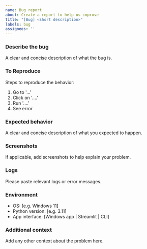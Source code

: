 ```yaml
---
name: Bug report
about: Create a report to help us improve
title: "[Bug] <short description>"
labels: bug
assignees: ''
---
```


### Describe the bug
A clear and concise description of what the bug is.

### To Reproduce
Steps to reproduce the behavior:
1. Go to '...'
2. Click on '....'
3. Run '....'
4. See error

### Expected behavior
A clear and concise description of what you expected to happen.

### Screenshots
If applicable, add screenshots to help explain your problem.

### Logs
Please paste relevant logs or error messages.

### Environment
- OS: [e.g. Windows 11]
- Python version: [e.g. 3.11]
- App interface: [Windows app | Streamlit | CLI]

### Additional context
Add any other context about the problem here.

